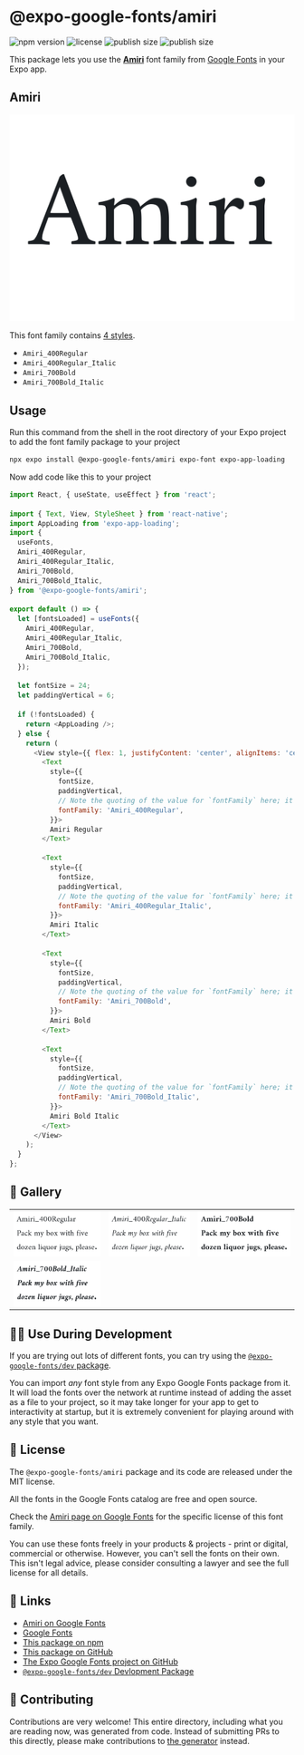 # @expo-google-fonts/amiri

![npm version](https://flat.badgen.net/npm/v/@expo-google-fonts/amiri)
![license](https://flat.badgen.net/github/license/expo/google-fonts)
![publish size](https://flat.badgen.net/packagephobia/install/@expo-google-fonts/amiri)
![publish size](https://flat.badgen.net/packagephobia/publish/@expo-google-fonts/amiri)

This package lets you use the [**Amiri**](https://fonts.google.com/specimen/Amiri) font family from [Google Fonts](https://fonts.google.com/) in your Expo app.

## Amiri

![Amiri](./font-family.png)

This font family contains [4 styles](#-gallery).

- `Amiri_400Regular`
- `Amiri_400Regular_Italic`
- `Amiri_700Bold`
- `Amiri_700Bold_Italic`

## Usage

Run this command from the shell in the root directory of your Expo project to add the font family package to your project
```sh
npx expo install @expo-google-fonts/amiri expo-font expo-app-loading
```

Now add code like this to your project
```js
import React, { useState, useEffect } from 'react';

import { Text, View, StyleSheet } from 'react-native';
import AppLoading from 'expo-app-loading';
import {
  useFonts,
  Amiri_400Regular,
  Amiri_400Regular_Italic,
  Amiri_700Bold,
  Amiri_700Bold_Italic,
} from '@expo-google-fonts/amiri';

export default () => {
  let [fontsLoaded] = useFonts({
    Amiri_400Regular,
    Amiri_400Regular_Italic,
    Amiri_700Bold,
    Amiri_700Bold_Italic,
  });

  let fontSize = 24;
  let paddingVertical = 6;

  if (!fontsLoaded) {
    return <AppLoading />;
  } else {
    return (
      <View style={{ flex: 1, justifyContent: 'center', alignItems: 'center' }}>
        <Text
          style={{
            fontSize,
            paddingVertical,
            // Note the quoting of the value for `fontFamily` here; it expects a string!
            fontFamily: 'Amiri_400Regular',
          }}>
          Amiri Regular
        </Text>

        <Text
          style={{
            fontSize,
            paddingVertical,
            // Note the quoting of the value for `fontFamily` here; it expects a string!
            fontFamily: 'Amiri_400Regular_Italic',
          }}>
          Amiri Italic
        </Text>

        <Text
          style={{
            fontSize,
            paddingVertical,
            // Note the quoting of the value for `fontFamily` here; it expects a string!
            fontFamily: 'Amiri_700Bold',
          }}>
          Amiri Bold
        </Text>

        <Text
          style={{
            fontSize,
            paddingVertical,
            // Note the quoting of the value for `fontFamily` here; it expects a string!
            fontFamily: 'Amiri_700Bold_Italic',
          }}>
          Amiri Bold Italic
        </Text>
      </View>
    );
  }
};

```

## 🔡 Gallery


||||
|-|-|-|
|![Amiri_400Regular](./Amiri_400Regular.ttf.png)|![Amiri_400Regular_Italic](./Amiri_400Regular_Italic.ttf.png)|![Amiri_700Bold](./Amiri_700Bold.ttf.png)||
|![Amiri_700Bold_Italic](./Amiri_700Bold_Italic.ttf.png)||||


## 👩‍💻 Use During Development

If you are trying out lots of different fonts, you can try using the [`@expo-google-fonts/dev` package](https://github.com/expo/google-fonts/tree/master/font-packages/dev#readme).

You can import *any* font style from any Expo Google Fonts package from it. It will load the fonts
over the network at runtime instead of adding the asset as a file to your project, so it may take longer
for your app to get to interactivity at startup, but it is extremely convenient
for playing around with any style that you want.

## 📖 License

The `@expo-google-fonts/amiri` package and its code are released under the MIT license.

All the fonts in the Google Fonts catalog are free and open source.

Check the [Amiri page on Google Fonts](https://fonts.google.com/specimen/Amiri) for the specific license of this font family.

You can use these fonts freely in your products & projects - print or digital, commercial or otherwise. However, you can't sell the fonts on their own. This isn't legal advice, please consider consulting a lawyer and see the full license for all details.

## 🔗 Links

- [Amiri on Google Fonts](https://fonts.google.com/specimen/Amiri)
- [Google Fonts](https://fonts.google.com/)
- [This package on npm](https://www.npmjs.com/package/@expo-google-fonts/amiri)
- [This package on GitHub](https://github.com/expo/google-fonts/tree/master/font-packages/amiri)
- [The Expo Google Fonts project on GitHub](https://github.com/expo/google-fonts)
- [`@expo-google-fonts/dev` Devlopment Package](https://github.com/expo/google-fonts/tree/master/font-packages/dev)

## 🤝 Contributing

Contributions are very welcome! This entire directory, including what you are reading now, was generated from code. Instead of submitting PRs to this directly, please make contributions to [the generator](https://github.com/expo/google-fonts/tree/master/packages/generator) instead.
